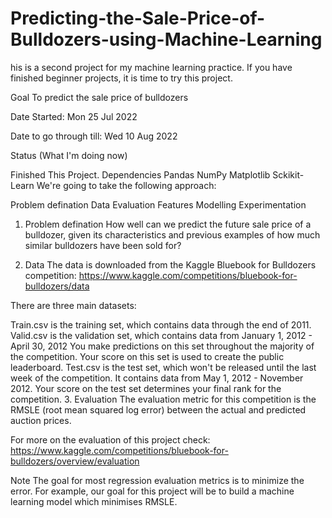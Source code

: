 # Predicting-the-Sale-Price-of-Bulldozers-using-Machine-Learning
his is a second project for my machine learning practice. If you have finished beginner projects, it is time to try this project.

Goal To predict the sale price of bulldozers

Date Started: Mon 25 Jul 2022

Date to go through till: Wed 10 Aug 2022

Status
(What I'm doing now)

Finished This Project.
Dependencies
Pandas
NumPy
Matplotlib
Sckikit-Learn
We're going to take the following approach:

Problem defination
Data
Evaluation
Features
Modelling
Experimentation
1. Problem defination
How well can we predict the future sale price of a bulldozer, given its characteristics and previous examples of how much similar bulldozers have been sold for?

2. Data
The data is downloaded from the Kaggle Bluebook for Bulldozers competition: https://www.kaggle.com/competitions/bluebook-for-bulldozers/data

There are three main datasets:

Train.csv is the training set, which contains data through the end of 2011.
Valid.csv is the validation set, which contains data from January 1, 2012 - April 30, 2012 You make predictions on this set throughout the majority of the competition. Your score on this set is used to create the public leaderboard.
Test.csv is the test set, which won't be released until the last week of the competition. It contains data from May 1, 2012 - November 2012. Your score on the test set determines your final rank for the competition.
3. Evaluation
The evaluation metric for this competition is the RMSLE (root mean squared log error) between the actual and predicted auction prices.

For more on the evaluation of this project check: https://www.kaggle.com/competitions/bluebook-for-bulldozers/overview/evaluation

Note The goal for most regression evaluation metrics is to minimize the error. For example, our goal for this project will be to build a machine learning model which minimises RMSLE.

